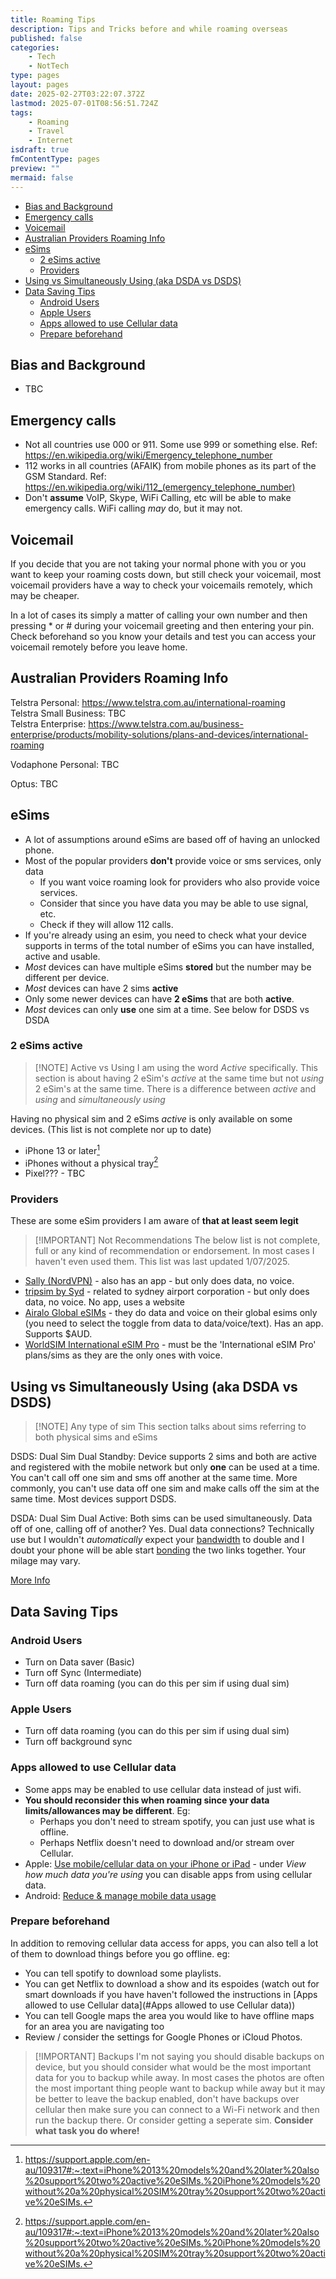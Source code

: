 ```yaml
---
title: Roaming Tips
description: Tips and Tricks before and while roaming overseas
published: false
categories:
    - Tech
    - NotTech
type: pages
layout: pages
date: 2025-02-27T03:22:07.372Z
lastmod: 2025-07-01T08:56:51.724Z
tags:
    - Roaming
    - Travel
    - Internet
isdraft: true
fmContentType: pages
preview: ""
mermaid: false
---
```


<!--- cSpell:disable --->
* [Bias and Background](#bias-and-background)
* [Emergency calls](#emergency-calls)
* [Voicemail](#voicemail)
* [Australian Providers Roaming Info](#australian-providers-roaming-info)
* [eSims](#esims)
  * [2 eSims active](#2-esims-active)
  * [Providers](#providers)
* [Using vs Simultaneously Using (aka DSDA vs DSDS)](#using-vs-simultaneously-using-aka-dsda-vs-dsds)
* [Data Saving Tips](#data-saving-tips)
  * [Android Users](#android-users)
  * [Apple Users](#apple-users)
  * [Apps allowed to use Cellular data](#apps-allowed-to-use-cellular-data)
  * [Prepare beforehand](#prepare-beforehand)
<!--- cSpell:enable --->

<!--
* [x] disable sync (Android)
* [x] data saver
* [x] esim (data only and voice)
* [x] roaming for voice only
* [ ] call forwarding
* [ ] prepaid vs postpaid vs business
* [x] DSDA dual sim vs dual active vs the other one
* [x] * unlocked
* [x] * versions
* [x] 2 at once but 2 esims at once, only really moden
* [x] apps where you have set download over WiFi only off.
* [x] * yt music
* [x] * google photos
* [ ] Check your providers coverage
* [ ] Vodafone roaming still one of the best
* [x] offline prep (spotify, yt music, yt, Netflix etc)
* [x] esim providers I am aware that at least seem legit (have not used either so not a recommendation):
* [x] * Sally (Nord VPN)
* [x] * tripsim by Syd
* [x] * most don't do voice. Only data...
* [ ] Vodafone maratime roaming? $$$
* [ ] cell at Sea?
* [x] choose what you do and where
* [ ] VPNs work
* [ ] VPNs personal
* [ ] WiFi calling with no signal
* [ ] situation: personal telstra prepaid, wife with voda, bought cruise WiFi.
* [ ] learn voicemail remote access

Question : WiFi calling - does that need roaming??

-->

## Bias and Background

* TBC

## Emergency calls

* Not all countries use 000 or 911. Some use 999 or something else. Ref: <https://en.wikipedia.org/wiki/Emergency_telephone_number>
* 112 works in all countries (AFAIK) from mobile phones as its part of the GSM Standard. Ref: <https://en.wikipedia.org/wiki/112_(emergency_telephone_number)>
* Don't **assume** VoIP, Skype, WiFi Calling, etc will be able to make emergency calls. WiFi calling *may* do, but it may not.

## Voicemail

If you decide that you are not taking your normal phone with you or you want to keep your roaming costs down, but still check your voicemail, most voicemail providers have a way to check your voicemails remotely, which may be cheaper.

In a lot of cases its simply a matter of calling your own number and then pressing * or # during your voicemail greeting and then entering your pin. Check beforehand so you know your details and test you can access your voicemail remotely before you leave home.

## Australian Providers Roaming Info

Telstra Personal: <https://www.telstra.com.au/international-roaming>\
Telstra Small Business: TBC\
Telstra Enterprise: <https://www.telstra.com.au/business-enterprise/products/mobility-solutions/plans-and-devices/international-roaming>

Vodaphone Personal: TBC

Optus: TBC

## eSims

* A lot of assumptions around eSims are based off of having an unlocked phone.
* Most of the popular providers **don't** provide voice or sms services, only data
  * If you want voice roaming look for providers who also provide voice services.
  * Consider that since you have data you may be able to use signal, etc.
  * Check if they will allow 112 calls.
* If you're already using an esim, you need to check what your device supports in terms of the total number of eSims you can have installed, active and usable.
* *Most* devices can have multiple eSims **stored** but the number may be different per device.
* *Most* devices can have 2 sims **active**
* Only some newer devices can have **2 eSims** that are both **active**.
* *Most* devices can only **use** one sim at a time. See below for DSDS vs DSDA

### 2 eSims active

> [!NOTE] Active vs Using
> I am using the word *Active* specifically. This section is about having 2 eSim's *active* at the same time but not *using* 2 eSim's at the same time. There is a difference between *active* and *using* and *simultaneously using*

Having no physical sim and 2 eSims *active* is only available on some devices. (This list is not complete nor up to date)

* iPhone 13 or later[^1]
* iPhones without a physical tray[^1]
* Pixel??? - TBC

[^1]: <https://support.apple.com/en-au/109317#:~:text=iPhone%2013%20models%20and%20later%20also%20support%20two%20active%20eSIMs.%20iPhone%20models%20without%20a%20physical%20SIM%20tray%20support%20two%20active%20eSIMs.>

### Providers

These are some eSim providers I am aware of **that at least seem legit**

> [!IMPORTANT] Not Recommendations
> The below list is not complete, full or any kind of recommendation or endorsement. In most cases I haven't even used them. This list was last updated 1/07/2025.
<!-- cSpell:ignore tripsim -->
* [Sally (NordVPN)](https://saily.com/) - also has an app - but only does data, no voice.
* [tripsim by Syd](https://tripsim.com.au/) - related to sydney airport corporation - but only does data, no voice. No app, uses a website
* [Airalo Global eSIMs](https://www.airalo.com/global-esim) - they do data and voice on their global esims only (you need to select the toggle from data to data/voice/text). Has an app. Supports $AUD.
* [WorldSIM International eSIM Pro](https://www.worldsim.com/international-esim-card) - must be the 'International eSIM Pro' plans/sims as they are the only ones with voice.
<!-- cSpell:ignore DSDA DSDS -->

## Using vs Simultaneously Using (aka DSDA vs DSDS)

> [!NOTE] Any type of sim
> This section talks about sims referring to both physical sims and eSims

DSDS: Dual Sim Dual Standby: Device supports 2 sims and both are active and registered with the mobile network but only **one** can be used at a time. You can't call off one sim and sms off another at the same time. More commonly, you can't use data off one sim and make calls off the sim at the same time. Most devices support DSDS.

DSDA: Dual Sim Dual Active: Both sims can be used simultaneously. Data off of one, calling off of another? Yes. Dual data connections? Technically use but I wouldn't *automatically* expect your <ins>bandwidth</ins> to double and I doubt your phone will be able start <ins>bonding</ins> the two links together. Your milage may vary.

[More Info](https://www.qualcomm.com/news/onq/2023/05/unleashing-full-potential-for-simultaneous-5g-cellular-connections-qualcomm-dsda-gen-2-with-dual-data#:~:text=The%20evolution%20of%205G%20DSDA%C2%A0)

## Data Saving Tips

### Android Users

* Turn on Data saver (Basic)
* Turn off Sync (Intermediate)
* Turn off data roaming (you can do this per sim if using dual sim)

### Apple Users

* Turn off data roaming (you can do this per sim if using dual sim)
* Turn off background sync

### Apps allowed to use Cellular data

* Some apps may be enabled to use cellular data instead of just wifi.
* **You should reconsider this when roaming since your data limits/allowances may be different**. Eg:
  * Perhaps you don't need to stream spotify, you can just use what is offline.
  * Perhaps Netflix doesn't need to download and/or stream over Cellular.
* Apple: [Use mobile/cellular data on your iPhone or iPad](https://support.apple.com/en-us/109323) - under *View how much data you're using* you can disable apps from using cellular data.
* Android: [Reduce & manage mobile data usage](https://support.google.com/fi/answer/9458407?hl=en#:~:text=Check%20your%20mobile%20data%20usage)

### Prepare beforehand

In addition to removing cellular data access for apps, you can also tell a lot of them to download things before you go offline. eg:

* You can tell spotify to download some playlists.
* You can get Netflix to download a show and its espoides (watch out for smart downloads if you have haven't followed the instructions in [Apps allowed to use Cellular data](#Apps allowed to use Cellular data))
* You can tell Google maps the area you would like to have offline maps for an area you are navigating too
* Review / consider the settings for Google Phones or iCloud Photos.

> [!IMPORTANT] Backups
> I'm not saying you should disable backups on device, but you should consider what would be the most important data for you to backup while away. In most cases the photos are often the most important thing people want to backup while away but it may be better to leave the backup enabled, don't have backups over cellular then make sure you can connect to a Wi-Fi network and then run the backup there. Or consider getting a seperate sim.
> **Consider what task you do where!**
